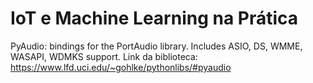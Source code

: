 # IoT e Machine Learning na Prática
PyAudio: bindings for the PortAudio library.
Includes ASIO, DS, WMME, WASAPI, WDMKS support.
Link da biblioteca: https://www.lfd.uci.edu/~gohlke/pythonlibs/#pyaudio
